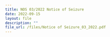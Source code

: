 ```yaml
---
title: NOS 03/2022 Notice of Seizure
date: 2022-09-15
layout: file
description: ""
file_url: /files/Notice of Seizure_03_2022.pdf
---
```


